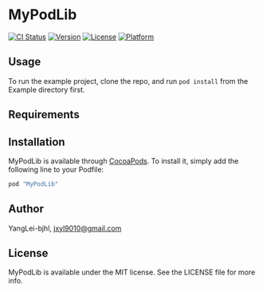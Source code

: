 # MyPodLib

[![CI Status](http://img.shields.io/travis/YangLei-bjhl/MyPodLib.svg?style=flat)](https://travis-ci.org/YangLei-bjhl/MyPodLib)
[![Version](https://img.shields.io/cocoapods/v/MyPodLib.svg?style=flat)](http://cocoapods.org/pods/MyPodLib)
[![License](https://img.shields.io/cocoapods/l/MyPodLib.svg?style=flat)](http://cocoapods.org/pods/MyPodLib)
[![Platform](https://img.shields.io/cocoapods/p/MyPodLib.svg?style=flat)](http://cocoapods.org/pods/MyPodLib)

## Usage

To run the example project, clone the repo, and run `pod install` from the Example directory first.

## Requirements

## Installation

MyPodLib is available through [CocoaPods](http://cocoapods.org). To install
it, simply add the following line to your Podfile:

```ruby
pod "MyPodLib"
```

## Author

YangLei-bjhl, jxyl9010@gmail.com

## License

MyPodLib is available under the MIT license. See the LICENSE file for more info.
